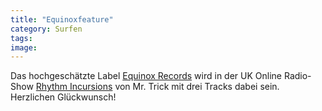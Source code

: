 ```yaml
---
title: "Equinoxfeature"
category: Surfen
tags: 
image: 
---
```


Das hochgeschätzte Label [Equinox Records](http://www.e-q-x.net/) wird in der UK Online Radio-Show [Rhythm Incursions](http://www.rhythm-incursions.com/) von Mr. Trick mit drei Tracks dabei sein. Herzlichen Glückwunsch!

